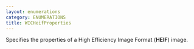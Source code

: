 ```yaml
---
layout: enumerations
category: ENUMERATIONS
title: WICHeifProperties
---
```


Specifies the properties of a High Efficiency Image Format (**HEIF**) image.
